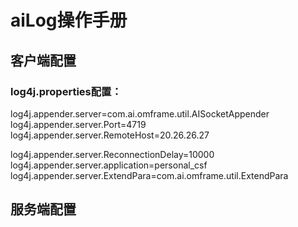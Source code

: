 # aiLog操作手册

## 客户端配置
     
### log4j.properties配置：
>   
log4j.appender.server=com.ai.omframe.util.AISocketAppender
log4j.appender.server.Port=4719
log4j.appender.server.RemoteHost=20.26.26.27
>
log4j.appender.server.ReconnectionDelay=10000
log4j.appender.server.application=personal_csf
log4j.appender.server.ExtendPara=com.ai.omframe.util.ExtendPara

## 服务端配置


